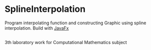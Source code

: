 # SplineInterpolation
Program interpolating function and constructing Graphic using spline interpolation.
Build with [JavaFx](http://www.oracle.com/technetwork/java/javase/overview/javafx-overview-2158620.html)
##
3th laboratory work for Computational Mathematics subject
